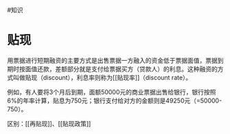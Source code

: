 #知识 




# 贴现

用票据进行短期融资的主要方式是出售票据一方融入的资金低于票据面值，票据到期时按面值还款，差额部分就是支付给票据买方（贷款人）的利息。这种融资的方式叫做贴现（discount），利息率则称为[[贴现率]]（discount rate）。

例如，有人要将3个月后到期，面额50000元的商业票据出售给银行，银行按照6%的年率计算，贴息为750元；银行支付给对方的金额则是49250元（=50000-750）。

区别：[[再贴现]]、[[贴现政策]]